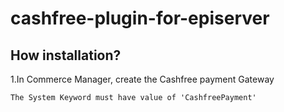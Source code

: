 # cashfree-plugin-for-episerver
## How installation?
1.In Commerce Manager, create the Cashfree payment Gateway

	The System Keyword must have value of 'CashfreePayment'

